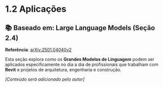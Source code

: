 # 1.2 Aplicações

## 📚 Baseado em: Large Language Models (Seção 2.4)
**Referência**: [arXiv:2501.04040v2](https://arxiv.org/pdf/2501.04040v2)

Esta seção explora como os **Grandes Modelos de Linguagem** podem ser aplicados especificamente no dia a dia de profissionais que trabalham com **Revit** e projetos de arquitetura, engenharia e construção.

*[Conteúdo será adicionado pelo autor]*
